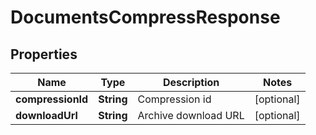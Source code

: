 

# DocumentsCompressResponse


## Properties

| Name | Type | Description | Notes |
|------------ | ------------- | ------------- | -------------|
|**compressionId** | **String** | Compression id |  [optional] |
|**downloadUrl** | **String** | Archive download URL |  [optional] |



